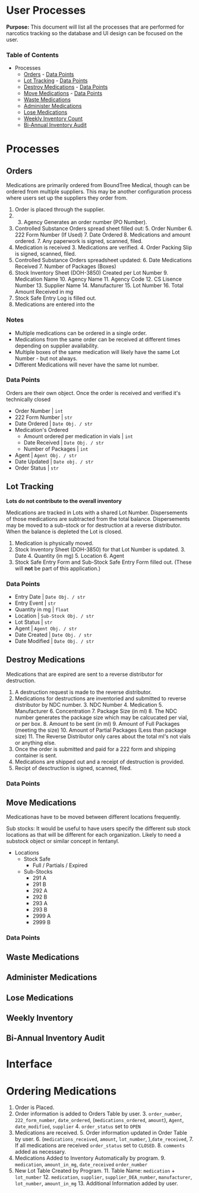 # User Processes

**Purpose:** This document will list all the processes that are performed for
narcotics tracking so the database and UI design can be focused on the user.

### Table of Contents

-   Processes
    -   [Orders](#orders) - [Data Points](#orders-dp)
    -   [Lot Tracking](#lots) - [Data Points](#lots-dp)
    -   [Destroy Medications](#destruction) - [Data Points](#destruction-dp)
    -   [Move Medications](#move) - [Data Points](#move-dp)
    -   [Waste Medications](#waste)
    -   [Administer Medications](#administer)
    -   [Lose Medications](#lose)
    -   [Weekly Inventory Count](#weekly-inventory)
    -   [Bi-Annual Inventory Audit](#biannual-inventory)

# Processes

<a name="orders"></a>

## Orders

Medications are primarily ordered from BoundTree Medical, though can be ordered
from multiple suppliers. This may be another configuration process where users
set up the suppliers they order from.

1. Order is placed through the supplier. 
2. 3. Agency Generates an order number
   (PO Number). 
4. Controlled Substance Orders spread sheet filled out: 
    5. Order Number 
    6. 222 Form Number (If Used) 7. Date Ordered 8. Medications and amount ordered. 
    7. Any paperwork is signed, scanned, filed.
2. Medication is received
    3. Medications are verified. 
    4. Order Packing Slip is signed, scanned, filed.
5. Controlled Substance Orders spreadsheet updated:
    6. Date Medications Received 
    7. Number of Packages (Boxes) 
8. Stock Inventory Sheet (DOH-3850) Created per Lot Number 
    9. Medication Name 
    10. Agency Name 
    11. Agency Code 
    12. CS Lisence Number 
    13. Supplier Name 
    14. Manufacturer 
    15. Lot Number 
    16. Total Amount Received in mg 
17. Stock Safe Entry Log is filled out.
3. Medications are entered into the

### Notes

-   Multiple medications can be ordered in a single order.
-   Medications from the same order can be received at different times
    depending on supplier availability.
-   Multiple boxes of the same medication will likely have the same Lot
    Number - but not always.
-   Different Medications will never have the same lot number.

<a name="orders-dp"></a>

### Data Points

Orders are their own object. Once the order is received and verified it's
technically closed

-   Order Number | `int`
-   222 Form Number | `str`
-   Date Ordered | `Date Obj. / str`
-   Medication's Ordered
    -   Amount ordered per medication in vials | `int`
    -   Date Received | `Date Obj. / str`
    -   Number of Packages | `int`
-   Agent | `Agent Obj. / str`
-   Date Updated | `Date obj. / str`
-   Order Status | `str`

<a name="lots"></a>

## Lot Tracking

**Lots do not contribute to the overall inventory**

Medications are tracked in Lots with a shared Lot Number. Dispersements of
those medications are subtracted from the total balance. Dispersements may be
moved to a sub-stock or for destruction at a reverse distributor. When the
balance is depleted the Lot is closed.

1. Medication is physically moved.
2. Stock Inventory Sheet (DOH-3850) for that Lot Number is updated. 3. Date 4.
   Quantity (in mg) 5. Location 6. Agent
3. Stock Safe Entry Form and Sub-Stock Safe Entry Form filled out. (These will
   **not** be part of this application.)

<a name="lots-dp"></a>

### Data Points

-   Entry Date | `Date Obj. / str`
-   Entry Event | `str`
-   Quantity in mg | `float`
-   Location | `Sub-Stock Obj. / str`
-   Lot Status | `str`
-   Agent | `Agent Obj. / str`
-   Date Created | `Date Obj. / str`
-   Date Modified | `Date Obj. / str`

<a name="destruction"></a>

## Destroy Medications

Medications that are expired are sent to a reverse distributor for destruction.

1. A destruction request is made to the reverse distributor.
2. Medications for destructions are inventoried and submitted to reverse
   distributor by NDC number. 3. NDC Number 4. Medication 5. Manufacturer 6.
   Concentration 7. Package Size (in ml) 8. The NDC number generates the
   package size which may be calcucated per vial, or per box. 8. Amount to be
   sent (in ml) 9. Amount of Full Packages (meeting the size) 10. Amount of
   Partial Packages (Less than package size) 11. The Reverse Distributor only
   cares about the total ml's not vials or anything else.
3. Once the order is submitted and paid for a 222 form and shipping container
   is sent.
4. Medications are shipped out and a receipt of destruction is provided.
5. Recipt of desctruction is signed, scanned, filed.

<a name="destruction-dp"></a>

### Data Points

<a name="move"></a>

## Move Medications

Medicationas have to be moved between different locations frequently.

Sub stocks: It would be useful to have users specify the different sub stock
locations as that will be different for each organization. Likely to need a
substock object or similar concept in fentanyl.

-   Locations
    -   Stock Safe
        -   Full / Partials / Expired
    -   Sub-Stocks
        -   291 A
        -   291 B
        -   292 A
        -   292 B
        -   293 A
        -   293 B
        -   2999 A
        -   2999 B

<a name="move-dp"></a>

### Data Points

<a name="waste"></a>

## Waste Medications

<a name="administer"></a>

## Administer Medications

<a name="lose"></a>

## Lose Medications

<a name="weekly-inventory"></a>

## Weekly Inventory

<a name="biannual-inventory"></a>

## Bi-Annual Inventory Audit

# Interface

# Ordering Medications

1. Order is Placed.
2. Order information is added to Orders Table by user.
    3. `order_number`, `222_form_number`, `date_ordered`, (`medications_ordered`, `amount`), `Agent`, `date_modified`, `supplier`
    4. `order_status` set to `OPEN`
4. Medications are received.
    5. Order information updated in Order Table by user.
        6. (`medications_received`, `amount`, `lot_number`, ),`date_received`,
        7. If all medications are received `order_status` set to `CLOSED`.
        8. `comments` added as necessary.
8. Medications Added to Inventory Automatically by program.
    9. `medication`, `amount_in_mg`, `date_received` `order_number`
10. New Lot Table Created by Program.
    11. Table Name: `medication` + `lot_number`
    12. `medication`, `supplier`, `supplier_DEA_number`, `manufacturer`, `lot_number`, `amount_in_mg`
    13. Additional Information added by user.
